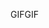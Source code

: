 <span data-ttu-id="537cf-101">GIF</span><span class="sxs-lookup"><span data-stu-id="537cf-101">GIF</span></span>